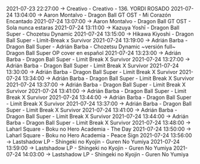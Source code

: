 2021-07-23 22:27:00 -> Creativo - Creativo - 136. YORDI ROSADO
2021-07-24 13:04:00 -> Aaron Montalvo - Dragon Ball GT OST - Mi Corazón Encantado
2021-07-24 13:07:00 -> Aaron Montalvo - Dragon Ball GT OST - Sola nunca estaras
2021-07-24 13:11:00 -> Kazuya Yoshī - Dragon Ball Super - Chozetsu Dynamic
2021-07-24 13:15:00 -> Hikawa Kiyoshi - Dragon Ball Super - Limit-Break x Survivor
2021-07-24 13:19:00 -> Adrián Barba - Dragon Ball Super - Adrián Barba - Chozetsu Dynamic ~versión full~ Dragon Ball Super OP cover en español
2021-07-24 13:23:00 -> Adrián Barba - Dragon Ball Super - Limit Break X Survivor
2021-07-24 13:27:00 -> Adrián Barba - Dragon Ball Super - Limit Break X Survivor
2021-07-24 13:30:00 -> Adrián Barba - Dragon Ball Super - Limit Break X Survivor
2021-07-24 13:34:00 -> Adrián Barba - Dragon Ball Super - Limit Break X Survivor
2021-07-24 13:37:00 -> Adrián Barba - Dragon Ball Super - Limit Break X Survivor
2021-07-24 13:41:00 -> Adrián Barba - Dragon Ball Super - Limit Break X Survivor
2021-07-24 13:44:00 -> Adrián Barba - Dragon Ball Super - Limit Break X Survivor
2021-07-24 13:37:00 -> Adrián Barba - Dragon Ball Super - Limit Break X Survivor
2021-07-24 13:41:00 -> Adrián Barba - Dragon Ball Super - Limit Break X Survivor
2021-07-24 13:44:00 -> Adrián Barba - Dragon Ball Super - Limit Break X Survivor
2021-07-24 13:48:00 -> Laharl Square - Boku no Hero Academia - The Day
2021-07-24 13:50:00 -> Laharl Square - Boku no Hero Academia - Peace Sign
2021-07-24 13:56:00 -> Lastshadow LP - Shingeki no Kyojin - Guren No Yumiya
2021-07-24 13:59:00 -> Lastshadow LP - Shingeki no Kyojin - Guren No Yumiya
2021-07-24 14:03:00 -> Lastshadow LP - Shingeki no Kyojin - Guren No Yumiya
